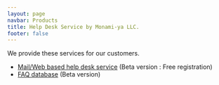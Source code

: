 ```yaml
---
layout: page
navbar: Products
title: Help Desk Service by Monami-ya LLC.
footer: false
---
```


We provide these services for our customers.

* [Mail/Web based help desk service](/otrs/) (Beta version : Free registration)
* [FAQ database](/otrs/faq.pl) (Beta version)
